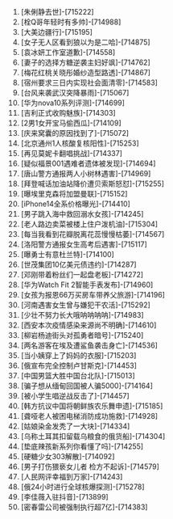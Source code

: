 
1. [朱俐静去世]-[715222]
1. [栓Q哥年轻时有多帅]-[714988]
1. [大美边疆行]-[715195]
1. [女子无人区看到狼以为是二哈]-[714875]
1. [袁冰妍工作室道歉]-[714558]
1. [妻子的选择方糖逆袭主妇好飒]-[714762]
1. [梅花红桃关晓彤婚纱造型路透]-[714867]
1. [宿州要求三日内实现社会面清零]-[714583]
1. [台风来袭武汉突降暴雨]-[715067]
1. [华为nova10系列评测]-[714699]
1. [吉利正式收购魅族]-[714303]
1. [2男1女开宝马偷西瓜]-[714109]
1. [庆来窝囊的原因找到了]-[715072]
1. [北京通州1人核酸复核阳性]-[715253]
1. [再见莫妮卡翻唱挑战]-[714337]
1. [疑似福景001遇难者遗体被发现]-[714694]
1. [唐山警方通报两人小树林遇害]-[714969]
1. [拜登喊话加油站降价遭贝索斯怒怼]-[715255]
1. [曝埃里克森将加盟曼联]-[715152]
1. [iPhone14全系价格曝光]-[714410]
1. [男子跳入海中救回溺水女孩]-[714245]
1. [老人路边卖菜被楼上住户泼机油]-[715304]
1. [每当我看到花瓣脱离花蕊慢慢枯萎]-[714567]
1. [洛阳警方通报女生高考后遇害]-[715117]
1. [曝勇士有意杜兰特]-[714100]
1. [世茂集团10亿美元债违约]-[714287]
1. [邓刚带着粉丝们一起盘老板]-[714272]
1. [华为Watch Fit 2智能手表发布]-[714960]
1. [女孩为报恩66万买房车带养父旅游]-[714196]
1. [河南遇害女生曾与嫌犯干农活]-[715292]
1. [少壮不努力长大哦呐呐呐呐]-[714983]
1. [西安本次疫情感染来源尚不明确]-[714610]
1. [柳岩杨迪街头对孤勇者暗号]-[715240]
1. [两名游客在埃及遭鲨鱼袭击身亡]-[714536]
1. [当小姨穿上了妈妈的衣服]-[715203]
1. [俄宣布完全控制卢甘斯克]-[714453]
1. [中国男篮大胜中国台北队]-[715013]
1. [骗子想从缅甸回国被人骗5000]-[714164]
1. [被小学生唱逆战反击了]-[714457]
1. [韩方抗议中国将朝鲜族农乐舞申遗]-[715185]
1. [聋哑老人被困电梯消防成功施救]-[714928]
1. [姑娘染金发秃了一大块]-[714334]
1. [乌称土耳其扣留载乌粮食的俄货船]-[714304]
1. [垫底辣孩新系列你看懂了吗]-[714255]
1. [硬糖少女303解散]-[714092]
1. [男子打伤猥亵女儿者 检方不起诉]-[714579]
1. [人民网评幸福到万家]-[714243]
1. [俄24小时进行全球核爆探测]-[715278]
1. [李佳薇入驻抖音]-[713899]
1. [密春雷公司被强制执行超7亿]-[714383]